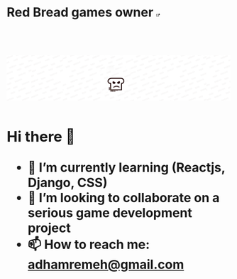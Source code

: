 <h1> Red Bread games owner <a href="https://play.google.com/store/apps/dev?id=8567705922105068521" target="_blank" ><img src="outerLink.png" width="1.5%" height="1.5%" > <a/> <h1/>
<img src="YouTube Header.png" />

### Hi there 👋

- 🌱 I’m currently learning (Reactjs, Django, CSS)
- 👯 I’m looking to collaborate on a serious game development project 
- 📫 How to reach me: adhamremeh@gmail.com

